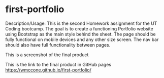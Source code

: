 # first-portfolio
Description/Usage: This is the second Homework assignment for the UT Coding bootcamp. The goal is to create a functioning Portfolio website using Bootstrap as the main style behind the sheet. The page should be fully functional on mobile devices and any other size screen. The nav bar should also have full functionality between pages.

This is a screenshot of the final product

This is the link to the final product in GitHub pages https://wmccone.github.io/first-portfolio/
